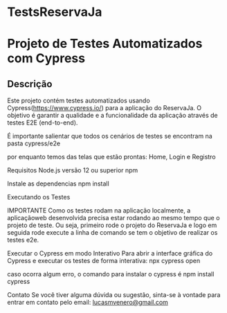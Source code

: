 # TestsReservaJa

# Projeto de Testes Automatizados com Cypress

## Descrição

Este projeto contém testes automatizados usando Cypress(https://www.cypress.io/) para a aplicação do ReservaJa. O objetivo é garantir a qualidade e a funcionalidade da aplicação através de testes E2E (end-to-end).

É importante salientar que todos os cenários de testes se encontram na pasta cypress/e2e

por enquanto temos das telas que estão prontas: Home, Login e Registro

Requisitos
Node.js versão 12 ou superior
npm

Instale as dependencias
npm install

Executando os Testes

IMPORTANTE
Como os testes rodam na aplicação localmente, a aplicaçãoweb desenvolvida precisa estar rodando ao mesmo tempo que o projeto de teste. Ou seja, primeiro rode o projeto do ReservaJa e logo em seguida rode execute a linha de comando se tem o objetivo de realizar os testes e2e.

Executar o Cypress em modo Interativo
Para abrir a interface gráfica do Cypress e executar os testes de forma interativa:
npx cypress open

caso ocorra algum erro, o comando para instalar o cypress é npm install cypress

Contato
Se você tiver alguma dúvida ou sugestão, sinta-se à vontade para entrar em contato pelo email: lucasmvenero@gmail.com
